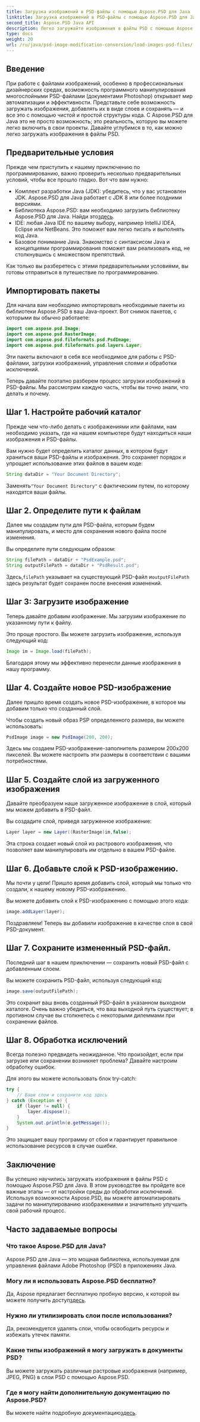 ```yaml
---
title: Загрузка изображений в PSD-файлы с помощью Aspose.PSD для Java
linktitle: Загрузка изображений в PSD-файлы с помощью Aspose.PSD для Java
second_title: Aspose.PSD Java API
description: Легко загружайте изображения в файлы PSD с помощью Aspose.PSD для Java. Следуйте этому пошаговому руководству, чтобы эффективно автоматизировать задачи по манипулированию изображениями.
type: docs
weight: 20
url: /ru/java/psd-image-modification-conversion/load-images-psd-files/
---
```

## Введение

При работе с файлами изображений, особенно в профессиональных дизайнерских средах, возможность программного манипулирования многослойными PSD-файлами (документами Photoshop) открывает мир автоматизации и эффективности. Представьте себе возможность загружать изображения, добавлять их в виде слоев и сохранять — и все это с помощью чистой и простой структуры кода. С Aspose.PSD для Java это не просто возможность; это реальность, которую вы можете легко включить в свои проекты. Давайте углубимся в то, как можно легко загружать изображения в файлы PSD.

## Предварительные условия

Прежде чем приступить к нашему приключению по программированию, важно проверить несколько предварительных условий, чтобы все прошло гладко. Вот что вам нужно:

- Комплект разработки Java (JDK): убедитесь, что у вас установлен JDK. Aspose.PSD для Java работает с JDK 8 или более поздними версиями.
-  Библиотека Aspose.PSD: вам необходимо загрузить библиотеку Aspose.PSD для Java. Найди это[здесь](https://releases.aspose.com/psd/java/).
- IDE: любая Java IDE по вашему выбору, например IntelliJ IDEA, Eclipse или NetBeans. Это поможет вам легко писать и выполнять код Java.
- Базовое понимание Java. Знакомство с синтаксисом Java и концепциями программирования поможет вам реализовать код, не столкнувшись с множеством препятствий.

Как только вы разберетесь с этими предварительными условиями, вы готовы отправиться в путешествие по программированию.

## Импортировать пакеты

Для начала вам необходимо импортировать необходимые пакеты из библиотеки Aspose.PSD в ваш Java-проект. Вот снимок пакетов, с которыми вы обычно работаете:

```java
import com.aspose.psd.Image;
import com.aspose.psd.RasterImage;
import com.aspose.psd.fileformats.psd.PsdImage;
import com.aspose.psd.fileformats.psd.layers.Layer;
```

Эти пакеты включают в себя все необходимое для работы с PSD-файлами, загрузки изображений, управления слоями и обработки исключений.

Теперь давайте поэтапно разберем процесс загрузки изображений в PSD-файлы. Мы рассмотрим каждую часть, чтобы вы точно знали, что делать и почему.

## Шаг 1. Настройте рабочий каталог

Прежде чем что-либо делать с изображениями или файлами, нам необходимо указать, где на нашем компьютере будут находиться наши изображения и PSD-файлы.

Вам нужно будет определить каталог данных, в котором будут храниться ваши PSD-файлы и изображения. Это сохраняет порядок и упрощает использование этих файлов в вашем коде:

```java
String dataDir = "Your Document Directory";
```

 Заменять`"Your Document Directory"` с фактическим путем, по которому находятся ваши файлы. 

## Шаг 2. Определите пути к файлам

Далее мы создадим пути для PSD-файла, которым будем манипулировать, и место для сохранения нового файла после изменения.

Вы определите пути следующим образом:

```java
String filePath = dataDir + "PsdExample.psd";
String outputFilePath = dataDir + "PsdResult.psd";
```

 Здесь,`filePath` указывает на существующий PSD-файл и`outputFilePath` здесь результат будет сохранен после внесения изменений.

## Шаг 3: Загрузите изображение

Теперь давайте добавим изображение. Мы загрузим изображение по указанному пути к файлу.

Это проще простого. Вы можете загрузить изображение, используя следующий код:

```java
Image im = Image.load(filePath);
```

Благодаря этому мы эффективно перенесли данные изображения в нашу программу. 

## Шаг 4. Создайте новое PSD-изображение

Далее пришло время создать новое PSD-изображение, в которое мы добавим только что созданный слой.

Чтобы создать новый образ PSP определенного размера, вы можете использовать:

```java
PsdImage image = new PsdImage(200, 200);
```

Здесь мы создаем PSD-изображение-заполнитель размером 200x200 пикселей. Вы можете настроить эти размеры в соответствии с вашими потребностями.

## Шаг 5. Создайте слой из загруженного изображения

Давайте преобразуем наше загруженное изображение в слой, который мы можем добавить в PSD-файл.

Вы создадите слой, приведя загруженное изображение:

```java
Layer layer = new Layer((RasterImage)im,false);
```

Эта строка создает новый слой из растрового изображения, что позволяет вам манипулировать им отдельно в вашем PSD-файле.

## Шаг 6. Добавьте слой к PSD-изображению.

Мы почти у цели! Пришло время добавить слой, который мы только что создали, к нашему новому PSD-изображению.

Вы можете добавить слой к PSD-изображению с помощью этого кода:

```java
image.addLayer(layer);
```

Поздравляем! Теперь вы добавили изображение в качестве слоя в свой PSD-документ.

## Шаг 7. Сохраните измененный PSD-файл.

Последний шаг в нашем приключении — сохранить новый PSD-файл с добавленным слоем.

Вы можете сохранить PSD-файл, используя следующий код:

```java
image.save(outputFilePath);
```

Это сохранит ваш вновь созданный PSD-файл в указанном выходном каталоге. Очень важно убедиться, что ваш выходной путь существует; в противном случае вы столкнетесь с некоторыми дилеммами при сохранении файлов.

## Шаг 8. Обработка исключений

Всегда полезно предвидеть неожиданное. Что произойдет, если при загрузке или сохранении возникнет проблема? Давайте настроим обработку ошибок.

Для этого вы можете использовать блок try-catch:

```java
try {
    // Ваши слои и сохраните код здесь
} catch (Exception e) {
    if (layer != null) {
        layer.dispose();
    }
    System.out.println(e.getMessage());
}
```

Это защищает вашу программу от сбоя и гарантирует правильное использование ресурсов в случае ошибки.

## Заключение

Вы успешно научились загружать изображения в файлы PSD с помощью Aspose.PSD для Java. В этом руководстве вы пройдете все важные этапы — от настройки среды до обработки исключений. Используя возможности Aspose.PSD, вы можете автоматизировать задачи по манипулированию изображениями и значительно улучшить свой рабочий процесс.


## Часто задаваемые вопросы

### Что такое Aspose.PSD для Java?

Aspose.PSD для Java — это мощная библиотека, используемая для управления файлами Adobe Photoshop (PSD) в приложениях Java.

### Могу ли я использовать Aspose.PSD бесплатно?

 Да, Aspose предлагает бесплатную пробную версию, к которой вы можете получить доступ[здесь](https://releases.aspose.com/).

### Нужно ли утилизировать слои после использования?

Да, рекомендуется удалять слои, чтобы освободить ресурсы и избежать утечек памяти.

### Какие типы изображений я могу загружать в документы PSD?

Вы можете загружать различные растровые изображения (например, JPEG, PNG) в слои PSD с помощью Aspose.PSD.

### Где я могу найти дополнительную документацию по Aspose.PSD?

 Вы можете найти подробную документацию[здесь](https://reference.aspose.com/psd/java/).